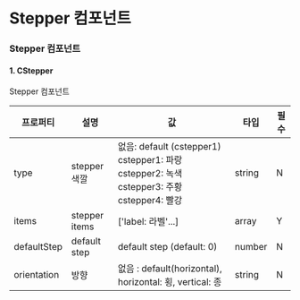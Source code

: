 # Stepper 컴포넌트

### Stepper 컴포넌트

#### 1. CStepper

Stepper 컴포넌트

| 프로퍼티    | 설명          | 값                                                                                                         | 타입   | 필수 |
| ----------- | ------------- | ---------------------------------------------------------------------------------------------------------- | ------ | ---- |
| type        | stepper 색깔  | 없음: default (cstepper1)<br> cstepper1: 파랑<br>cstepper2: 녹색 <br> cstepper3: 주황 <br> cstepper4: 빨강 | string | N    |
| items       | stepper items | ['label: 라벨'...]                                                                                         | array  | Y    |
| defaultStep | default step  | default step (default: 0)                                                                                  | number | N    |
| orientation | 방향          | 없음 : default(horizontal), horizontal: 횡, vertical: 종                                                   | string | N    |
